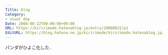 ```yaml
---
Title: blog
Category:
- usual day
Date: 2008-08-22T00:00:00+09:00
URL: https://kiririmode.hatenablog.jp/entry/20080822/p1
EditURL: https://blog.hatena.ne.jp/kiririmode/kiririmode.hatenablog.jp/atom/entry/8454420450078214339
---
```



パンダがひよこ化した．
